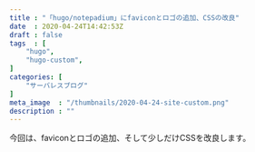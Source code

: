 ```yaml
---
title : "「hugo/notepadium」にfaviconとロゴの追加、CSSの改良"
date  : 2020-04-24T14:42:53Z
draft : false
tags  : [
    "hugo",
    "hugo-custom",
]
categories: [
    "サーバレスブログ"
]
meta_image  : "/thumbnails/2020-04-24-site-custom.png"
description : ""
---
```


今回は、faviconとロゴの追加、そして少しだけCSSを改良します。
